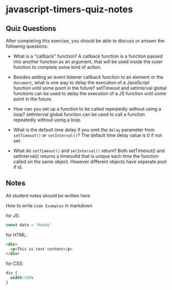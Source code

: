 # javascript-timers-quiz-notes

## Quiz Questions

After completing this exercise, you should be able to discuss or answer the following questions:

- What is a "callback" function?
A callback function is a function passed into another function as an argument, that will be used inside the outer function to complete some kind of action.

- Besides adding an event listener callback function to an element or the `document`, what is one way to delay the execution of a JavaScript function until some point in the future?
setTimeout and setInterval global functions can be used to delay the execution of a JS function until some point in the future.

- How can you set up a function to be called repeatedly without using a loop?
setInterval global function can be used to call a function repeatedly without using a loop.

- What is the default time delay if you omit the `delay` parameter from `setTimeout()` or `setInterval()`?
The default time delay value is 0 if not set.

- What do `setTimeout()` and `setInterval()` return?
Both setTimeout() and setInterval() returns a timeoutId that is unique each time the function called on the same object. However different objects have seperate pool if id.

## Notes

All student notes should be written here.


How to write `Code Examples` in markdown

for JS:
```javascript
const data = "Howdy"
```

for HTML:
```html
<div>
  <p>This is text content</p>
</div>
```

for CSS:
```css
div {
  width:100%
}
```
